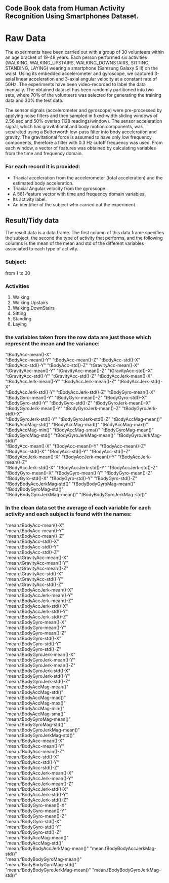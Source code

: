 ##  Code Book data from Human Activity Recognition Using Smartphones Dataset.

Raw Data
======================================

The experiments have been carried out with a group of 30 volunteers within an age bracket of 19-48 years. Each person performed six activities (WALKING, WALKING_UPSTAIRS, WALKING_DOWNSTAIRS, SITTING, STANDING, LAYING) wearing a smartphone (Samsung Galaxy S II) on the waist. Using its embedded accelerometer and gyroscope, we captured 3-axial linear acceleration and 3-axial angular velocity at a constant rate of 50Hz. The experiments have been video-recorded to label the data manually. The obtained dataset has been randomly partitioned into two sets, where 70% of the volunteers was selected for generating the training data and 30% the test data. 

The sensor signals (accelerometer and gyroscope) were pre-processed by applying noise filters and then sampled in fixed-width sliding windows of 2.56 sec and 50% overlap (128 readings/window). The sensor acceleration signal, which has gravitational and body motion components, was separated using a Butterworth low-pass filter into body acceleration and gravity. The gravitational force is assumed to have only low frequency components, therefore a filter with 0.3 Hz cutoff frequency was used. From each window, a vector of features was obtained by calculating variables from the time and frequency domain.

### For each record it is provided:

- Triaxial acceleration from the accelerometer (total acceleration) and the estimated body acceleration.
- Triaxial Angular velocity from the gyroscope. 
- A 561-feature vector with time and frequency domain variables. 
- Its activity label. 
- An identifier of the subject who carried out the experiment.

## Result/Tidy data

The result data is a data.frame. The first column of this data.frame specifies the subject, the second the type of activity that performs, and the following columns is the mean of the mean and std of the different variables associated to each type of activity.

### Subject: 
from 1 to 30

### Activities
1. Walking
2. Walking.Upstairs
3. Walking.DownStairs
4. Sitting
5. Standing
6. Laying 

### the variables taken from the row data are just those which represent the mean and the variance:
"tBodyAcc-mean()-X"          
"tBodyAcc-mean()-Y"           "tBodyAcc-mean()-Z"           "tBodyAcc-std()-X"           
 "tBodyAcc-std()-Y"            "tBodyAcc-std()-Z"            "tGravityAcc-mean()-X"       
 "tGravityAcc-mean()-Y"        "tGravityAcc-mean()-Z"        "tGravityAcc-std()-X"        
 "tGravityAcc-std()-Y"         "tGravityAcc-std()-Z"         "tBodyAccJerk-mean()-X"      
 "tBodyAccJerk-mean()-Y"       "tBodyAccJerk-mean()-Z"       "tBodyAccJerk-std()-X"       
 "tBodyAccJerk-std()-Y"        "tBodyAccJerk-std()-Z"        "tBodyGyro-mean()-X"         
 "tBodyGyro-mean()-Y"          "tBodyGyro-mean()-Z"          "tBodyGyro-std()-X"          
 "tBodyGyro-std()-Y"           "tBodyGyro-std()-Z"           "tBodyGyroJerk-mean()-X"     
 "tBodyGyroJerk-mean()-Y"      "tBodyGyroJerk-mean()-Z"      "tBodyGyroJerk-std()-X"      
 "tBodyGyroJerk-std()-Y"       "tBodyGyroJerk-std()-Z"       "tBodyAccMag-mean()"         
 "tBodyAccMag-std()"           "tBodyAccMag-mad()"           "tBodyAccMag-max()"          
  "tBodyAccMag-min()"           "tBodyAccMag-sma()"           "tBodyGyroMag-mean()"        
  "tBodyGyroMag-std()"          "tBodyGyroJerkMag-mean()"     "tBodyGyroJerkMag-std()"     
  "fBodyAcc-mean()-X"           "fBodyAcc-mean()-Y"           "fBodyAcc-mean()-Z"          
  "fBodyAcc-std()-X"            "fBodyAcc-std()-Y"            "fBodyAcc-std()-Z"           
  "fBodyAccJerk-mean()-X"       "fBodyAccJerk-mean()-Y"       "fBodyAccJerk-mean()-Z"      
  "fBodyAccJerk-std()-X"        "fBodyAccJerk-std()-Y"        "fBodyAccJerk-std()-Z"       
  "fBodyGyro-mean()-X"          "fBodyGyro-mean()-Y"          "fBodyGyro-mean()-Z"         
  "fBodyGyro-std()-X"           "fBodyGyro-std()-Y"           "fBodyGyro-std()-Z"          
  "fBodyBodyAccJerkMag-std()"   "fBodyBodyGyroMag-mean()"     "fBodyBodyGyroMag-std()"     
  "fBodyBodyGyroJerkMag-mean()" "fBodyBodyGyroJerkMag-std()" 
  
 ### In the clean data set the  average of each variable for each activity and each subject is found with the names: 
 "mean.tBodyAcc-mean()-X"           
 "mean.tBodyAcc-mean()-Y"          
 "mean.tBodyAcc-mean()-Z"           
 "mean.tBodyAcc-std()-X"           
 "mean.tBodyAcc-std()-Y"           
 "mean.tBodyAcc-std()-Z"           
 "mean.tGravityAcc-mean()-X"       
 "mean.tGravityAcc-mean()-Y"       
 "mean.tGravityAcc-mean()-Z"       
 "mean.tGravityAcc-std()-X"        
 "mean.tGravityAcc-std()-Y"        
 "mean.tGravityAcc-std()-Z"        
 "mean.tBodyAccJerk-mean()-X"     
 "mean.tBodyAccJerk-mean()-Y"      
 "mean.tBodyAccJerk-mean()-Z"      
 "mean.tBodyAccJerk-std()-X"       
 "mean.tBodyAccJerk-std()-Y"       
 "mean.tBodyAccJerk-std()-Z"       
 "mean.tBodyGyro-mean()-X"          
 "mean.tBodyGyro-mean()-Y"         
 "mean.tBodyGyro-mean()-Z"         
 "mean.tBodyGyro-std()-X"          
"mean.tBodyGyro-std()-Y"          
 "mean.tBodyGyro-std()-Z"          
 "mean.tBodyGyroJerk-mean()-X"      
 "mean.tBodyGyroJerk-mean()-Y"     
 "mean.tBodyGyroJerk-mean()-Z"      
 "mean.tBodyGyroJerk-std()-X"      
 "mean.tBodyGyroJerk-std()-Y"       
 "mean.tBodyGyroJerk-std()-Z"      
 "mean.tBodyAccMag-mean()"          
 "mean.tBodyAccMag-std()"          
 "mean.tBodyAccMag-mad()"           
 "mean.tBodyAccMag-max()"          
 "mean.tBodyAccMag-min()"          
 "mean.tBodyAccMag-sma()"          
 "mean.tBodyGyroMag-mean()"         
 "mean.tBodyGyroMag-std()"         
 "mean.tBodyGyroJerkMag-mean()"    
 "mean.tBodyGyroJerkMag-std()"     
 "mean.fBodyAcc-mean()-X"           
 "mean.fBodyAcc-mean()-Y"          
 "mean.fBodyAcc-mean()-Z"           
 "mean.fBodyAcc-std()-X"           
 "mean.fBodyAcc-std()-Y"            
 "mean.fBodyAcc-std()-Z"           
 "mean.fBodyAccJerk-mean()-X"       
 "mean.fBodyAccJerk-mean()-Y"      
 "mean.fBodyAccJerk-mean()-Z"       
 "mean.fBodyAccJerk-std()-X"       
 "mean.fBodyAccJerk-std()-Y"        
 "mean.fBodyAccJerk-std()-Z"       
 "mean.fBodyGyro-mean()-X"          
 "mean.fBodyGyro-mean()-Y"         
  "mean.fBodyGyro-mean()-Z"          
  "mean.fBodyGyro-std()-X"          
 "mean.fBodyGyro-std()-Y"           
 "mean.fBodyGyro-std()-Z"          
 "mean.fBodyAccMag-mean()"          
 "mean.fBodyAccMag-std()"          
 "mean.fBodyBodyAccJerkMag-mean()" 
 "mean.fBodyBodyAccJerkMag-std()"  
 "mean.fBodyBodyGyroMag-mean()"    
 "mean.fBodyBodyGyroMag-std()"     
 "mean.fBodyBodyGyroJerkMag-mean()" 
 "mean.fBodyBodyGyroJerkMag-std()" 